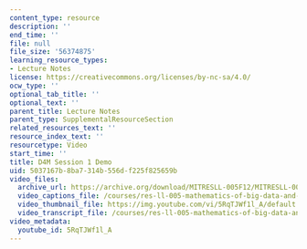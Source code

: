 ```yaml
---
content_type: resource
description: ''
end_time: ''
file: null
file_size: '56374875'
learning_resource_types:
- Lecture Notes
license: https://creativecommons.org/licenses/by-nc-sa/4.0/
ocw_type: ''
optional_tab_title: ''
optional_text: ''
parent_title: Lecture Notes
parent_type: SupplementalResourceSection
related_resources_text: ''
resource_index_text: ''
resourcetype: Video
start_time: ''
title: D4M Session 1 Demo
uid: 5037167b-8ba7-314b-556d-f225f825659b
video_files:
  archive_url: https://archive.org/download/MITRESLL-005F12/MITRESLL-005F12_L01_Demo_300k.mp4
  video_captions_file: /courses/res-ll-005-mathematics-of-big-data-and-machine-learning-january-iap-2020/196bea19a8845b61adddd63daa242887_5RqTJWf1l_A.vtt
  video_thumbnail_file: https://img.youtube.com/vi/5RqTJWf1l_A/default.jpg
  video_transcript_file: /courses/res-ll-005-mathematics-of-big-data-and-machine-learning-january-iap-2020/9538443c88f06edf8999b59e7d25583d_5RqTJWf1l_A.pdf
video_metadata:
  youtube_id: 5RqTJWf1l_A
---
```

